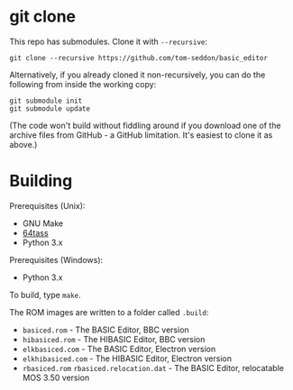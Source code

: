 # git clone

This repo has submodules. Clone it with `--recursive`:

    git clone --recursive https://github.com/tom-seddon/basic_editor
	
Alternatively, if you already cloned it non-recursively, you can do
the following from inside the working copy:

    git submodule init
	git submodule update

(The code won't build without fiddling around if you download one of
the archive files from GitHub - a GitHub limitation. It's easiest to
clone it as above.)

# Building

Prerequisites (Unix):

* GNU Make
* [64tass](https://sourceforge.net/projects/tass64/)
* Python 3.x

Prerequisites (Windows):

* Python 3.x

To build, type `make`.

The ROM images are written to a folder called `.build`:

- `basiced.rom` - The BASIC Editor, BBC version
- `hibasiced.rom` - The HIBASIC Editor, BBC version
- `elkbasiced.com` - The BASIC Editor, Electron version
- `elkhibasiced.com` - The HIBASIC Editor, Electron version
- `rbasiced.rom` `rbasiced.relocation.dat` - The BASIC Editor, relocatable MOS 3.50 version
